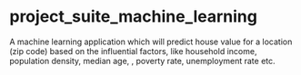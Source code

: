 # project_suite_machine_learning
A machine learning application which will predict house value for a location (zip code) based on the influential factors, like household income, population density, median age, , poverty rate, unemployment rate etc.
